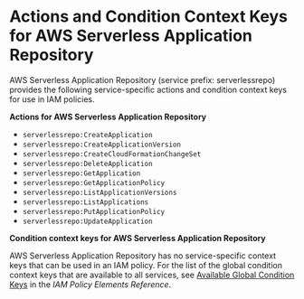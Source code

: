 # Actions and Condition Context Keys for AWS Serverless Application Repository<a name="list_serverlessrepo"></a>

AWS Serverless Application Repository \(service prefix: serverlessrepo\) provides the following service\-specific actions and condition context keys for use in IAM policies\.

**Actions for AWS Serverless Application Repository**
+ `serverlessrepo:CreateApplication`
+ `serverlessrepo:CreateApplicationVersion`
+ `serverlessrepo:CreateCloudFormationChangeSet`
+ `serverlessrepo:DeleteApplication`
+ `serverlessrepo:GetApplication`
+ `serverlessrepo:GetApplicationPolicy`
+ `serverlessrepo:ListApplicationVersions`
+ `serverlessrepo:ListApplications`
+ `serverlessrepo:PutApplicationPolicy`
+ `serverlessrepo:UpdateApplication`

**Condition context keys for AWS Serverless Application Repository**

AWS Serverless Application Repository has no service\-specific context keys that can be used in an IAM policy\. For the list of the global condition context keys that are available to all services, see [Available Global Condition Keys](reference_policies_condition-keys.md#AvailableKeys) in the *IAM Policy Elements Reference*\.